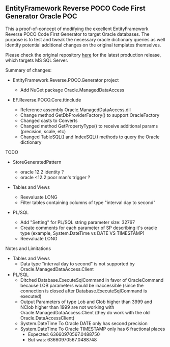 
## EntityFramework Reverse POCO Code First Generator Oracle POC

This a proof-of-concept of modifying the excellent EntityFramework Reverse POCO Code First Generator to target Oracle databases. The purpose is to test and tweak the necessary oracle dictionary queries as well identify potential additional changes on the original templates themselves.

Please check the original repository [here](https://github.com/sjh37/EntityFramework-Reverse-POCO-Code-First-Generator) for the latest production release, which targets MS SQL Server.

Summary of changes:
* EntityFramework.Reverse.POCO.Generator project
  * Add NuGet package Oracle.ManagedDataAccess

* EF.Reverse.POCO.Core.ttinclude
  * Reference assembly Oracle.ManagedDataAccess.dll
  * Change method GetDbProviderFactory() to support OracleFactory
  * Changed casts to Converts
  * Changed method GetPropertyType() to receive additional params (precision, scale, etc)
  * Changed TableSQL() and IndexSQL() methods to query the Oracle dictionary

TODO
* StoreGeneratedPattern
  * oracle 12.2 identity ?
  * oracle <12.2 poor man's trigger ?
		
* Tables and Views
  * Reevaluate LONG
  * Filter tables containing columns of type "interval day to second"

* PL/SQL
  * Add "Setting" for PL/SQL string parameter size: 32767
  * Create comments for each parameter of SP describing it's oracle type (example, System.DateTime vs DATE VS TIMESTAMP)
  * Reevaluate LONG  

		
Notes and Limitations
* Tables and Views
  * Data type "interval day to second" is not supported by Oracle.ManagedDataAccess.Client
* PL/SQL
  * Ditched Database.ExecuteSqlCommand in favor of OracleCommand because LOB parameters would be inaccessible (since the connection is closed after Database.ExecuteSqlCommand is executed)
  * Output Parameters of type Lob and Clob higher than 3999 and NClob higher than 1999 are not working with Oracle.ManagedDataAccess.Client (they do work with the old Oracle.DataAccessClient)
  * System.DateTime To Oracle DATE only has second precision
  * System.DateTime To Oracle TIMESTAMP only has 6 fractional places
    * Expected: 63660970567.0488750
    * But was:  63660970567.0488748
  
